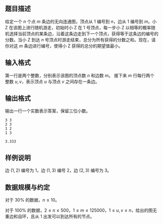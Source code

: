 ## 题目描述

给定一个 $n$ 个点 $m$ 条边的无向连通图，顶点从  $1$ 编号到 $n$，边从 $1$ 编号到 $m$。小 Z 在该图上进行随机游走，初始时小 Z 在 $1$ 号顶点，每一步小  Z 以相等的概率随机选择当前顶点的某条边，沿着这条边走到下一个顶点，获得等于这条边的编号的分数。当小 Z 到达 $n$ 号顶点时游走结束，总分为所有获得的分数之和。现在，请你对这 $m$ 条边进行编号，使得小 Z 获得的总分的期望值最小。

## 输入格式

第一行是两个整数，分别表示该图的顶点数 $n$ 和边数  $m$。 接下来 $m$ 行每行两个整数 $u,v$，表示顶点 $u$ 与顶点 $v$ 之间存在一条边。

## 输出格式

输出一行一个实数表示答案，保留三位小数。



```input1
3 3
2 3
1 2
1 3
```



```output1
3.333
```

## 样例说明

边 $(1,2)$ 编号为 $1$，边 $(1,3)$ 编号 $2$，边 $(2,3)$ 编号为 $3$。

## 数据规模与约定

对于 $30\%$ 的数据，$n\leq 10$。

对于 $100\%$ 的数据，$2\leq n \leq 500$，$1 \leq m \leq 125000$，$1 \leq u, v \leq n$，给出的图无重边和自环，且从 $1$ 出发可以到达所有的节点。

